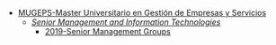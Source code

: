 - [MUGEPS-Master Universitario en Gestión de Empresas y Servicios](http://www.upv.es/entidades/ADE/infoweb/fade/info/637617normalc.html    )
  - [*Senior Management and Information Technologies*](http://www.upv.es/titulaciones/MUGEPS/menu_1014778c.html)
    - [2019-Senior Management Groups](SM_2019_groups.md)